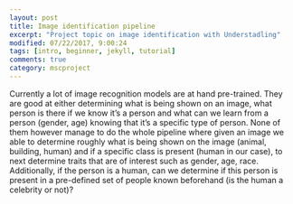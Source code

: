 ```yaml
---
layout: post
title: Image identification pipeline 
excerpt: "Project topic on image identification with Understadling"
modified: 07/22/2017, 9:00:24
tags: [intro, beginner, jekyll, tutorial]
comments: true
category: mscproject
---
```


Currently a lot of image recognition models are at hand pre-trained. They are good at either determining what is being shown on an image, what person is there if we know it’s a person and what can we learn from a person (gender, age) knowing that it’s a specific type of person. None of them however manage to do the whole pipeline where given an image we able to determine roughly what is being shown on the image (animal, building, human) and if a specific class is present (human in our case), to next determine traits that are of interest such as gender, age, race. Additionally, if the person is a human, can we determine if this person is present in a pre-defined set of people known beforehand (is the human a celebrity or not)?
